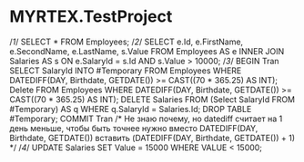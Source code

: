 # MYRTEX.TestProject
/*1*/ SELECT * FROM Employees;
/*2*/ SELECT e.Id, e.FirstName, e.SecondName, e.LastName, s.Value  FROM Employees AS e INNER JOIN Salaries AS s ON e.SalaryId = s.Id AND s.Value > 10000;
/*3*/ 
BEGIN Tran
	SELECT SalaryId INTO #Temporary FROM Employees WHERE DATEDIFF(DAY, Birthdate, GETDATE()) >= CAST((70 * 365.25) AS INT);
	Delete FROM Employees WHERE DATEDIFF(DAY, Birthdate, GETDATE()) >= CAST((70 * 365.25) AS INT);
	DELETE Salaries FROM (Select SalaryId FROM #Temporary) AS q WHERE q.SalaryId = Salaries.Id;
	DROP TABLE #Temporary;
COMMIT Tran
/* Не знаю почему, но datediff считает на 1 день меньше, чтобы быть точнее нужно вместо DATEDIFF(DAY, Birthdate, GETDATE()) вставить (DATEDIFF(DAY, Birthdate, GETDATE()) + 1) */
/*4*/ UPDATE Salaries SET Value = 15000 WHERE VALUE < 15000;